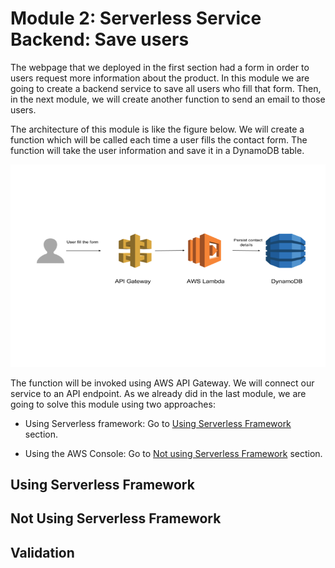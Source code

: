 # Module 2: Serverless Service Backend: Save users

The webpage that we deployed in the first section had a form in order to users request more information about the product. In this module we are going to create a backend service to save all users who fill that form. Then, in the next module, we will create another function to send an email to those users.

The architecture of this module is like the figure below. We will create a function which will be called each time a user fills the contact form. The function will take the user information and save it in a DynamoDB table.

![Service Architecture](./images/backend_service_dynamo.png)

The function will be invoked using AWS API Gateway. We will connect our service to an API endpoint. As we already did in the last module, we are going to solve this module using two approaches:

* Using Serverless framework: Go to [Using Serverless Framework](#using-serverless-framework) section.

* Using the AWS Console: Go to [Not using Serverless Framework](#not-using-serverless-framework) section.

## Using Serverless Framework

## Not Using Serverless Framework

## Validation
